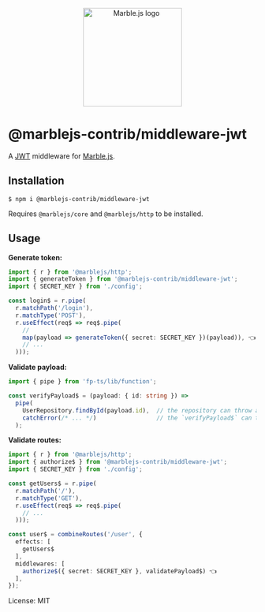 <p align="center">
  <a href="https://marblejs.com">
    <img src="https://github.com/marblejs/marble/blob/master/assets/img/logo.png?raw=true" width="200" alt="Marble.js logo"/>
  </a>
</p>

# @marblejs-contrib/middleware-jwt

A [JWT](http://jwt.io) middleware for [Marble.js](https://github.com/marblejs/marble).

## Installation

```
$ npm i @marblejs-contrib/middleware-jwt
```
Requires `@marblejs/core` and `@marblejs/http` to be installed.

## Usage

**Generate token:**
```typescript
import { r } from '@marblejs/http';
import { generateToken } from '@marblejs-contrib/middleware-jwt';
import { SECRET_KEY } from './config';

const login$ = r.pipe(
  r.matchPath('/login'),
  r.matchType('POST'),
  r.useEffect(req$ => req$.pipe(
    //
    map(payload => generateToken({ secret: SECRET_KEY })(payload)), 👈
    // ...
  )));
```

**Validate payload:**
```typescript
import { pipe } from 'fp-ts/lib/function';

const verifyPayload$ = (payload: { id: string }) =>
  pipe(
    UserRepository.findById(payload.id),  // the repository can throw an error if not found or...
    catchError(/* ... */)                 // the `verifyPayload$` can throw it explicitly
  );
```

**Validate routes:**
```typescript
import { r } from '@marblejs/http';
import { authorize$ } from '@marblejs-contrib/middleware-jwt';
import { SECRET_KEY } from './config';

const getUsers$ = r.pipe(
  r.matchPath('/'),
  r.matchType('GET'),
  r.useEffect(req$ => req$.pipe(
    // ...
  )));

const user$ = combineRoutes('/user', {
  effects: [
    getUsers$
  ],
  middlewares: [
    authorize$({ secret: SECRET_KEY }, validatePayload$) 👈
  ],
});
```
License: MIT
